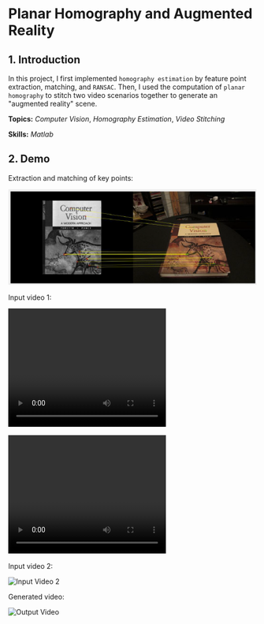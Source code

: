 # Planar Homography and Augmented Reality

## 1. Introduction

In this project, I first implemented `homography estimation` by feature point extraction, matching, and `RANSAC`. Then, I used the computation of `planar homography` to stitch two video scenarios together to generate an "augmented reality" scene.

**Topics:** _Computer Vision_, _Homography Estimation_, _Video Stitching_

**Skills:** _Matlab_

## 2. Demo

Extraction and matching of key points:

![RANSAC](/demo/RANSAC.png)

Input video 1:

<video src="/data/book.mp4" width="320" height="240" controls></video>

<video width="320" height="240" controls>
  <source src="data/book.mp4" type="video/mp4">
</video>

Input video 2:

![Input Video 2](/demo/input2.gif)

Generated video:

![Output Video](/demo/output.gif)
